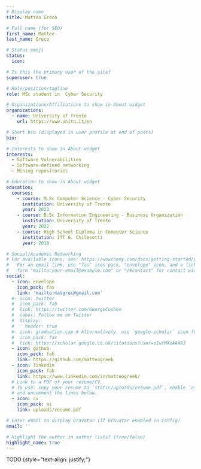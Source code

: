 ```yaml
---
# Display name
title: Matteo Greco

# Full name (for SEO)
first_name: Matteo
last_name: Greco

# Status emoji
status:
  icon: 

# Is this the primary user of the site?
superuser: true

# Role/position/tagline
role: MSc student in  Cyber Security

# Organizations/Affiliations to show in About widget
organizations:
  - name: University of Trento
    url: https://www.unitn.it/en

# Short bio (displayed in user profile at end of posts)
bio: 

# Interests to show in About widget
interests:
  - Software Vulnerabilities 
  - Software-defined networking
  - Mining repositories

# Education to show in About widget
education:
  courses:
    - course: M.Sc Computer Science - Cyber Security
      institution: University of Trento
      year: 2023
    - course: B.Sc Information Engineering - Business Organization
      institution: University of Trento
      year: 2022
    - course: High School Diploma in Computer Science
      institution: ITT G. Chilesotti
      year: 2018

# Social/Academic Networking
# For available icons, see: https://wowchemy.com/docs/getting-started/page-builder/#icons
#   For an email link, use "fas" icon pack, "envelope" icon, and a link in the
#   form "mailto:your-email@example.com" or "/#contact" for contact widget.
social:
  - icon: envelope
    icon_pack: fas
    link: 'mailto:matgrec@gmail.com'
  #- icon: twitter
  #  icon_pack: fab
  #  link: https://twitter.com/GeorgeCushen
  #  label: Follow me on Twitter
  #  display:
  #    header: true
  #- icon: graduation-cap # Alternatively, use `google-scholar` icon from `ai` icon pack
  #  icon_pack: fas
  #  link: https://scholar.google.co.uk/citations?user=sIwtMXoAAAAJ
  - icon: github
    icon_pack: fab
    link: https://github.com/matteogreek
  - icon: linkedin
    icon_pack: fab
    link: https://www.linkedin.com/in/matteogreek/
  # Link to a PDF of your resume/CV.
  # To use: copy your resume to `static/uploads/resume.pdf`, enable `ai` icons in `params.yaml`,
  # and uncomment the lines below.
  - icon: cv
    icon_pack: ai
    link: uploads/resume.pdf

# Enter email to display Gravatar (if Gravatar enabled in Config)
email: ''

# Highlight the author in author lists? (true/false)
highlight_name: true
---
```

TODO
{style="text-align: justify;"}
